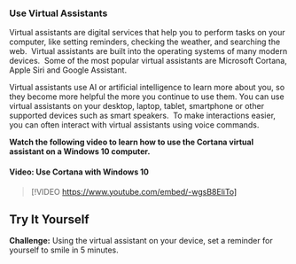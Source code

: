 ### Use Virtual Assistants
Virtual assistants are digital services that help you to perform tasks on your computer, like setting reminders, checking the weather, and searching the web.  Virtual assistants are built into the operating systems of many modern devices.  Some of the most popular virtual assistants are Microsoft Cortana, Apple Siri and Google Assistant.

Virtual assistants use AI or artificial intelligence to learn more about you, so they become more helpful the more you continue to use them. You can use virtual assistants on your desktop, laptop, tablet, smartphone or other supported devices such as smart speakers.  To make interactions easier, you can often interact with virtual assistants using voice commands.

**Watch the following video to learn how to use the Cortana virtual assistant on a Windows 10 computer.**


#### Video: Use Cortana with Windows 10
> [!VIDEO https://www.youtube.com/embed/-wgsB8EliTo]


## Try It Yourself

**Challenge:** Using the virtual assistant on your device, set a reminder for yourself to smile in 5 minutes.